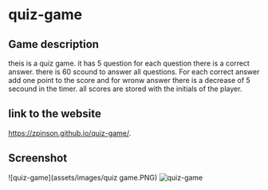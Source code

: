 # quiz-game

## Game description

theis is a quiz game. it has 5 question for each question there is a correct answer. there is 60 scound to answer all questions. For each correct answer add one point to the score and for wronw answer there is a decrease of 5 secound in the timer. all scores are stored with the initials of the player.


## link to the website

 https://zpinson.github.io/quiz-game/.


 ## Screenshot

 ![quiz-game](assets/images/quiz game.PNG)
![quiz-game](assets/images/scores.PNG)